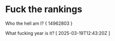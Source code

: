 # Fuck the rankings

Who the hell am I?
{ 14962803 }

What fucking year is it?
[ 2025-03-19T12:43:20Z ]
